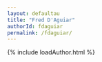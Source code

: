 ```yaml
---
layout: defaultau
title: "Fred D'Aguiar"
authorId: fdaguiar
permalink: /fdaguiar/
---
```

{% include loadAuthor.html %}
<script>
    $(document).ready(function(){
        showAuthorBio('{{ page.authorId }}');
   });
</script>
